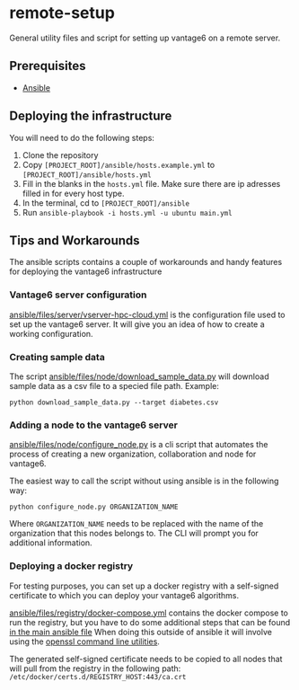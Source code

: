# remote-setup
General utility files and script for setting up vantage6 on a remote server.

## Prerequisites
- [Ansible](https://docs.ansible.com/ansible/latest/installation_guide/intro_installation.html)

## Deploying the infrastructure
You will need to do the following steps:
1. Clone the repository
1. Copy `[PROJECT_ROOT]/ansible/hosts.example.yml` to `[PROJECT_ROOT]/ansible/hosts.yml`
1. Fill in the blanks in the `hosts.yml` file. Make sure there are ip adresses filled in for every host type.
1. In the terminal, cd to `[PROJECT_ROOT]/ansible`
1. Run `ansible-playbook -i hosts.yml -u ubuntu main.yml`

## Tips and Workarounds
The ansible scripts contains a couple of workarounds and handy features for deploying the vantage6 infrastructure

### Vantage6 server configuration
[ansible/files/server/vserver-hpc-cloud.yml](ansible/files/server/vserver-hpc-cloud.yml) is the configuration file used to set up the vantage6 server. It will give you an idea of how to create a working configuration.


### Creating sample data
The script [ansible/files/node/download_sample_data.py](ansible/files/node/download_sample_data.py) will download sample data as a csv file to a specied file path.
Example:
```shell
python download_sample_data.py --target diabetes.csv
```

### Adding a node to the vantage6 server
[ansible/files/node/configure_node.py](ansible/files/node/configure_node.py) is a cli script that automates the process of creating a new organization, collaboration and node for vantage6.


The easiest way to call the script without using ansible is in the following way:
```shell
python configure_node.py ORGANIZATION_NAME
```
Where `ORGANIZATION_NAME` needs to be replaced with the name of the organization that this nodes belongs to. The CLI will prompt you for additional information.

### Deploying a docker registry
For testing purposes, you can set up a docker registry with a self-signed certificate to which you can deploy your vantage6 algorithms.

[ansible/files/registry/docker-compose.yml](ansible/files/registry/docker-compose.yml) contains the docker compose to run the registry, but you have to do some additional steps that can be found [in the main ansible file](https://github.com/CARRIER-project/remote-setup/blob/f8ccccc1b2dd6669836a5ad0c6b10a2bffeec636/ansible/main.yml#L195)
When doing this outside of ansible it will involve using the [openssl command line utilities](https://wiki.openssl.org/index.php/Command_Line_Utilities).

The generated self-signed certificate needs to be copied to all nodes that will pull from the registry in the following path:
`/etc/docker/certs.d/REGISTRY_HOST:443/ca.crt`

